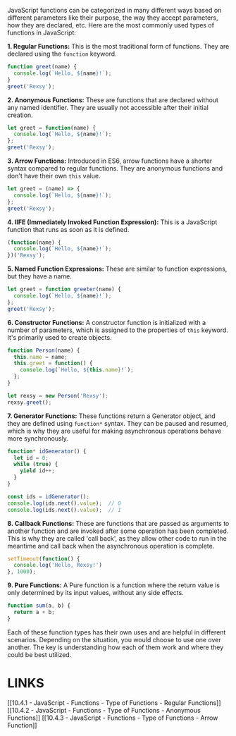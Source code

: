 JavaScript functions can be categorized in many different ways based on different parameters like their purpose, the way they accept parameters, how they are declared, etc. Here are the most commonly used types of functions in JavaScript:

**1. Regular Functions:** This is the most traditional form of functions. They are declared using the `function` keyword.

```javascript
function greet(name) {
  console.log(`Hello, ${name}!`);
}
greet('Rexsy');
```

**2. Anonymous Functions:** These are functions that are declared without any named identifier. They are usually not accessible after their initial creation.

```javascript
let greet = function(name) {
  console.log(`Hello, ${name}!`);
};
greet('Rexsy');
```

**3. Arrow Functions:** Introduced in ES6, arrow functions have a shorter syntax compared to regular functions. They are anonymous functions and don't have their own `this` value.

```javascript
let greet = (name) => {
  console.log(`Hello, ${name}!`);
};
greet('Rexsy');
```

**4. IIFE (Immediately Invoked Function Expression):** This is a JavaScript function that runs as soon as it is defined.

```javascript
(function(name) {
  console.log(`Hello, ${name}!`);
})('Rexsy');
```

**5. Named Function Expressions:** These are similar to function expressions, but they have a name.

```javascript
let greet = function greeter(name) {
  console.log(`Hello, ${name}!`);
};
greet('Rexsy');
```

**6. Constructor Functions:** A constructor function is initialized with a number of parameters, which is assigned to the properties of `this` keyword. It's primarily used to create objects.

```javascript
function Person(name) {
  this.name = name;
  this.greet = function() {
    console.log(`Hello, ${this.name}!`);
  };
}

let rexsy = new Person('Rexsy');
rexsy.greet();
```

**7. Generator Functions:** These functions return a Generator object, and they are defined using `function*` syntax. They can be paused and resumed, which is why they are useful for making asynchronous operations behave more synchronously.

```javascript
function* idGenerator() {
  let id = 0;
  while (true) {
    yield id++;
  }
}

const ids = idGenerator();
console.log(ids.next().value);  // 0
console.log(ids.next().value);  // 1
```

**8. Callback Functions:** These are functions that are passed as arguments to another function and are invoked after some operation has been completed. This is why they are called 'call back', as they allow other code to run in the meantime and call back when the asynchronous operation is complete.

```javascript
setTimeout(function() { 
  console.log('Hello, Rexsy!') 
}, 1000);
```

**9. Pure Functions:** A Pure function is a function where the return value is only determined by its input values, without any side effects.

```javascript
function sum(a, b) {
  return a + b;
}
```

Each of these function types has their own uses and are helpful in different scenarios. Depending on the situation, you would choose to use one over another. The key is understanding how each of them work and where they could be best utilized.

# LINKS
[[10.4.1 - JavaScript - Functions - Type of Functions - Regular Functions]]
[[10.4.2 - JavaScript - Functions - Type of Functions - Anonymous Functions]]
[[10.4.3 - JavaScript - Functions - Type of Functions - Arrow Function]]